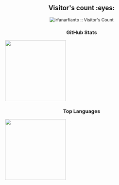 <div class="justify-content-center align-items-center">
  <h2 align="center">Visitor's count :eyes:</h2>
  <p align="center"><img src="https://profile-counter.glitch.me/{irfanarfianto}/count.svg" alt="irfanarfianto :: Visitor's Count" /></p>
  <div class="d-flex gap2">
    <div>
      <h3 align="center">GitHub Stats</h3>
      <img height="200" align="center" src="https://github-readme-stats.vercel.app/api?username=irfanarfianto&show_icons=true&theme=radical" />
    </div>
    <div>
      <h3 align="center">Top Languages</h3>
      <img height="200" align="center" src="https://github-readme-stats.vercel.app/api/top-langs?username=irfanarfianto&layout=compact&langs_count=8&card_width=320&theme=radical" />
    </div>
  </div>
</div>

